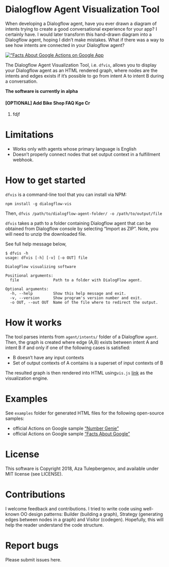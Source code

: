 # Dialogflow Agent Visualization Tool	
When developing a Dialogflow agent, have you ever drawn a diagram of intents trying to create a good conversational experience for your app? I certainly have. I would later transform this hand-drawn diagram into a Dialogflow agent, hoping I didn’t make mistakes. What if there was a way to see how intents are connected in your Dialogflow agent? 

[![“Facts About Google Actions on Google App](images/dfvis_facts-about-google-aog.png)](https://github.com/actions-on-google/dialogflow-facts-about-google-nodejs)

The Dialogflow Agent Visualization Tool, i.e. ```dfvis```, allows you to display your Dialogflow agent as an HTML rendered graph, where nodes are the intents and edges exists if it’s possible to go from intent A to intent B during a conversation.

**The software is currently in alpha**

#### [OPTIONAL] Add Bike Shop FAQ Kge Cr
1. fdjf

# Limitations
* Works only with agents whose primary language is English
* Doesn’t properly connect nodes that set output context in a fulfillment webhook.

# How to get started
```dfvis``` is a command-line tool that you can install via NPM:

```npm install -g dialogflow-vis```

Then, 
```dfvis /path/to/dialogflow-agent-folder/ -o /path/to/output/file```

```dfvis``` takes a path to a folder containing Dialogflow agent that can be obtained from Dialogflow console by selecting “Import as ZIP”. Note, you will need to unzip the downloaded file. 

See full help message below,
```
$ dfvis -h
usage: dfvis [-h] [-v] [-o OUT] file

DialogFlow visualizing software

Positional arguments:
  file               Path to a folder with DialogFlow agent.

Optional arguments:
  -h, --help         Show this help message and exit.
  -v, --version      Show program's version number and exit.
  -o OUT, --out OUT  Name of the file where to redirect the output.
```

# How it works
The tool parses intents from ```agent/intents/``` folder of a Dialogflow ```agent```. Then, the graph is created where edge (A,B) exists between intent A and intent B if and only if one of the following cases is satisfied:
* B doesn’t have any input contexts
* Set of output contexts of A contains is a superset of input contexts of B

The resulted graph is then rendered into HTML using```vis.js``` [link](http://visjs.org/) as the visualization engine. 

# Examples
See ```examples``` folder for generated HTML files for the following open-source samples:
* official Actions on Google sample [“Number Genie”](https://github.com/actions-on-google/dialogflow-number-genie-nodejs)
* official Actions on Google sample [“Facts About Google”](https://github.com/actions-on-google/dialogflow-facts-about-google-nodejs)

# License
This software is Copyright 2018, Aza Tulepbergenov, and available under MIT license (see LICENSE).

# Contributions
I welcome feedback and contributions. I tried to write code using well-known OO design patterns: Builder (building a graph), Strategy (generating edges between nodes in a graph) and Visitor (codegen). Hopefully, this will help the reader understand the code structure. 

# Report bugs
Please submit issues here.
